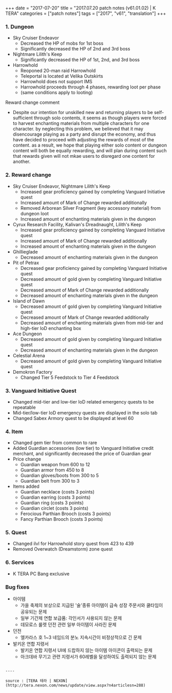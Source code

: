 +++
date = "2017-07-20"
title = "2017.07.20 patch notes (v61.01.02) | K TERA"
categories = ["patch notes"]
tags = ["2017", "v61", "translation"]
+++

### 1. Dungeon
- Sky Cruiser Endeavor
  - Decreased the HP of mobs for 1st boss
  - Significantly decreased the HP of 2nd and 3rd boss
- Nightmare Lilith's Keep
  - Significantly decreased the HP of 1st, 2nd, and 3rd boss
- Harrowhold
  - Reoponed 20-man raid Harrowhold
  - Teleportal is located at Velika Outskirts
  - Harrowhold does not support IMS
  - Harrowhold proceeds through 4 phases, rewarding loot per phase
  - (same conditions apply to looting)

Reward change comment
- Despite our intention for unskilled new and returning players to be self-sufficient through solo contents, it seems as though players were forced to harvest enchanting materials from multiple characters for one character. by neglecting this problem, we believed that it may disencourage playing as a party and disrupt the economy, and thus have decided to proceed with adjusting the rewards of most of the content. as a result, we hope that playing either solo content or dungeon content will both be equally rewarding, and will plan during content such that rewards given will not mkae users to disregard one content for another.

### 2. Reward change
- Sky Cruiser Endeavor, Nightmare Lilith's Keep
  - Increased gear proficiency gained by completing Vanguard Initiative quest
  - Increased amount of Mark of Change rewarded additionally
  - Removed Arborean Silver Fragment (key accessory material) from dungeon loot
  - Increased amount of enchanting materials given in the dungeon
- Cyrux Research Facility, Kalivan's Dreadnaught, Lilith's Keep
  - Increased gear proficiency gained by completing Vanguard Initiative quest
  - Increased amount of Mark of Change rewarded additionally
  - Increased amount of enchanting materials given in the dungeon
- Ghillieglade
  - Decreased amount of enchanting materials given in the dungeon
- Pit of Petrax
  - Decreased gear proficiency gained by completing Vanguard Initiative quest
  - Decreased amount of gold given by completing Vanguard Initiative quest
  - Decreased amount of Mark of Change rewarded additionally
  - Decreased amount of enchanting materials given in the dungeon
- Island of Dawn
  - Decreased amount of gold given by completing Vanguard Initiative quest
  - Decreased amount of Mark of Change rewarded additionally
  - Decreased amount of enchanting materials given from mid-tier and high-tier IoD enchanting box
- Ace Dungeon
  - Decreased amount of gold given by completing Vanguard Initiative quest
  - Decreased amount of enchanting materials given in the dungeon
- Celestial Arena
  - Decreased amount of gold given by completing Vanguard Initiative quest
- Demokron Factory
  - Changed Tier 5 Feedstock to Tier 4 Feedstock

### 3. Vanguard Initiative Quest
- Changed mid-tier and low-tier IoD related emergency quests to be repeatable
- Mid-tier/low-tier IoD emergency quests are displayed in the solo tab
- Changed Sabex Armory quest to be displayed at level 60

### 4. Item
- Changed gem tier from common to rare
- Added Guardian accessories (low tier) to Vanguard Initiative credit merchant, and significantly decreased the price of Guardian gear
- Price change
  - Guardian weapon from 600 to 12
  - Guardian armor from 450 to 8
  - Guardian gloves/boots from 300 to 5
  - Guardian belt from 300 to 3
- Items added
  - Guardian necklace (costs 3 points)
  - Guardian earring (costs 3 points)
  - Guardian ring (costs 3 points)
  - Guardian circlet (costs 3 points)
  - Ferocious Parthian Brooch (costs 3 points)
  - Fancy Parthian  Brooch (costs 3 points)

### 5. Quest
- Changed ilvl for Harrowhold story quest from 423 to 439
- Removed Overwatch (Dreamstorm) zone quest

### 6. Services
- K TERA PC Bang exclusive

### Bug fixes
- 아이템
  - 가을 축제의 보상으로 지급된 '술'종류 아이템이 급속 성장 주문서와 쿨타임이 공유되는 문제
  - 일부 기간제 연합 보급품: 각인서가 사용되지 않는 문제
  - 데모로스 룰렛 던전 관련 일부 아이템이 사라진 문제
- 던전
  - 엘카라스 호 1~3 네임드의 분노 지속시간이 비정상적으로 긴 문제
- 발키온 연합 지령서
  - 발키온 연합 지령서 UI에 드랍하지 않는 아이템 아이콘이 출력되는 문제
  - 아크데바 무기고 관련 지령서가 60레벨을 달성하여도 출력되지 않는 문제
```

----

source : [TERA 테라 | NEXON](http://tera.nexon.com/news/update/view.aspx?n4articlesn=288)
